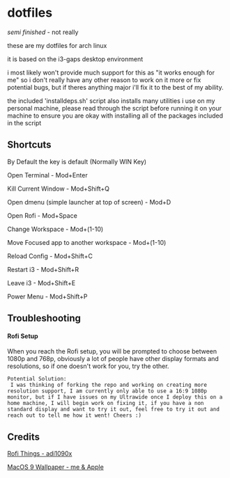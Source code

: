 # dotfiles

*semi finished* - not really

these are my dotfiles for arch linux

it is based on the i3-gaps desktop environment

i most likely won't provide much support for this as "it works enough for me" so i don't really have any other reason to work on it more or fix potential bugs, but if theres anything major i'll fix it to the best of my ability.

the included 'installdeps.sh' script also installs many utilities i use on my personal machine, please read through the script before running it on your machine to ensure you are okay with installing all of the packages included in the script

## Shortcuts

By Default the key is default (Normally WIN Key)

Open Terminal - Mod+Enter

Kill Current Window - Mod+Shift+Q

Open dmenu (simple launcher at top of screen) - Mod+D

Open Rofi - Mod+Space

Change Workspace - Mod+(1-10)

Move Focused app to another workspace - Mod+(1-10)

Reload Config - Mod+Shift+C

Restart i3 - Mod+Shift+R

Leave i3 - Mod+Shift+E

Power Menu - Mod+Shift+P

## Troubleshooting

#### Rofi Setup
When you reach the Rofi setup, you will be prompted to choose between 1080p and 768p, obviously a lot of people have other display formats and resolutions, so if one doesn't work for you, try the other.
```
Potential Solution:
 I was thinking of forking the repo and working on creating more resolution support, I am currently only able to use a 16:9 1080p monitor, but if I have issues on my Ultrawide once I deploy this on a home machine, I will begin work on fixing it, if you have a non standard display and want to try it out, feel free to try it out and reach out to tell me how it went! Cheers :)
```

## Credits
[Rofi Things - adi1090x](https://github.com/adi1090x/rofi)

[MacOS 9 Wallpaper - me & Apple](https://github.com/eqixcx/macos-wallpapers)